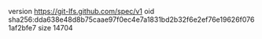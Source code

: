 version https://git-lfs.github.com/spec/v1
oid sha256:dda638e48d8b75caae97f0ec4e7a1831bd2b32f6e2ef76e19626f0761af2bfe7
size 14704
